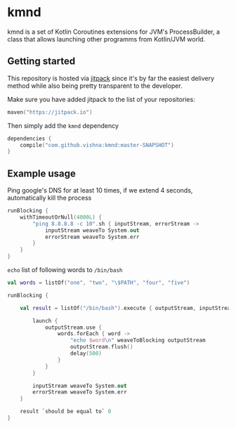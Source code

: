 # kmnd

kmnd is a set of Kotlin Coroutines extensions for JVM's ProcessBuilder, a class that allows launching other programms from Kotlin/JVM world.

## Getting started

This repository is hosted via [jitpack](https://jitpack.io/) since it's by far the easiest delivery method while also being pretty transparent to the developer.

Make sure you have added jitpack to the list of your repositories:

```kotlin
maven("https://jitpack.io")
```

Then simply add the `kmnd` dependency

```kotlin
dependencies {
    compile("com.github.vishna:kmnd:master-SNAPSHOT")
}
```

## Example usage

Ping google's DNS for at least 10 times, if we extend 4 seconds, automatically kill the process

```kotlin
runBlocking {
    withTimeoutOrNull(4000L) {
        "ping 8.8.8.8 -c 10".sh { inputStream, errorStream ->
            inputStream weaveTo System.out
            errorStream weaveTo System.err
        }
    }
}
```

`echo` list of following words to `/bin/bash`

```kotlin
val words = listOf("one", "two", "\$PATH", "four", "five")

runBlocking {

    val result = listOf("/bin/bash").execute { outputStream, inputStream, errorStream ->

        launch {
            outputStream.use {
                words.forEach { word ->
                    "echo $word\n" weaveToBlocking outputStream
                    outputStream.flush()
                    delay(500)
                }
            }
        }

        inputStream weaveTo System.out
        errorStream weaveTo System.err
    }

    result `should be equal to` 0
}
```